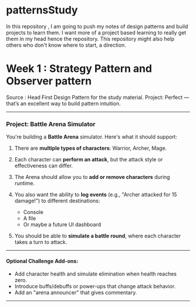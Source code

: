 # patternsStudy

In this repository , I am going to push my notes of design patterns and build projects to learn them. I want more of a project based learning to really get them in my head hence the repository. This repository might also help others who don't know where to start, a direction.

# Week 1 : Strategy Pattern and Observer pattern 
Source : Head First Design Pattern for the study material.
Project: Perfect — that’s an excellent way to build pattern intuition.

---

### **Project: Battle Arena Simulator**

You're building a **Battle Arena** simulator. Here's what it should support:

1. There are **multiple types of characters**: Warrior, Archer, Mage.
2. Each character can **perform an attack**, but the attack style or effectiveness can differ.
3. The Arena should allow you to **add or remove characters** during runtime.
4. You also want the ability to **log events** (e.g., "Archer attacked for 15 damage!") to different destinations:

   * Console
   * A file
   * Or maybe a future UI dashboard
5. You should be able to **simulate a battle round**, where each character takes a turn to attack.

---

#### **Optional Challenge Add-ons**:

* Add character health and simulate elimination when health reaches zero.
* Introduce buffs/debuffs or power-ups that change attack behavior.
* Add an "arena announcer" that gives commentary.

---
